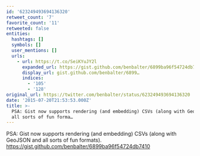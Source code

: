 ```yaml
---
id: '623249493694136320'
retweet_count: '7'
favorite_count: '11'
retweeted: false
entities:
  hashtags: []
  symbols: []
  user_mentions: []
  urls:
    - url: https://t.co/SeiKYuJY2l
      expanded_url: https://gist.github.com/benbalter/6899ba96f54724db7410
      display_url: gist.github.com/benbalter/6899…
      indices:
        - '105'
        - '128'
original_url: https://twitter.com/benbalter/status/623249493694136320
date: '2015-07-20T21:53:53.000Z'
title: >-
  PSA: Gist now supports rendering (and embedding) CSVs (along with GeoJSON and
  all sorts of fun forma…
---
```


PSA: Gist now supports rendering (and embedding) CSVs (along with GeoJSON and all sorts of fun formats). https://gist.github.com/benbalter/6899ba96f54724db7410